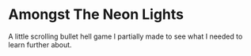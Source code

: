 # Amongst The Neon Lights

A little scrolling bullet hell game I partially made to see what I needed to learn further about.
